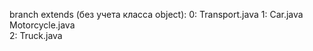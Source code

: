 branch extends (без учета класса object):
0:                Transport.java
1:           Car.java        Motorcycle.java  
2:        Truck.java 

